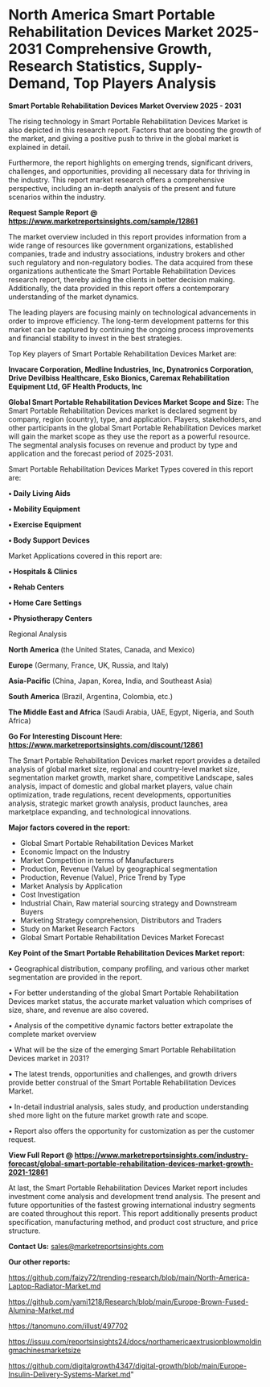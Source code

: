  # North America Smart Portable Rehabilitation Devices Market 2025-2031 Comprehensive Growth, Research Statistics, Supply-Demand,  Top Players Analysis

<Strong> Smart Portable Rehabilitation Devices Market Overview 2025 - 2031</strong>

The rising technology in Smart Portable Rehabilitation Devices Market is also depicted in this research report. Factors that are boosting the growth of the market, and giving a positive push to thrive in the global market is explained in detail.

Furthermore, the report highlights on emerging trends, significant drivers, challenges, and opportunities, providing all necessary data for thriving in the industry. This report market research offers a comprehensive perspective, including an in-depth analysis of the present and future scenarios within the industry.

<strong>Request Sample Report @ <a href=https://www.marketreportsinsights.com/sample/12861>https://www.marketreportsinsights.com/sample/12861</a></strong>

The market overview included in this report provides information from a wide range of resources like government organizations, established companies, trade and industry associations, industry brokers and other such regulatory and non-regulatory bodies. The data acquired from these organizations authenticate the Smart Portable Rehabilitation Devices research report, thereby aiding the clients in better decision making. Additionally, the data provided in this report offers a contemporary understanding of the market dynamics.

The leading players are focusing mainly on technological advancements in order to improve efficiency. The long-term development patterns for this market can be captured by continuing the ongoing process improvements and financial stability to invest in the best strategies.

Top Key players of Smart Portable Rehabilitation Devices Market are:

<strong>Invacare Corporation, Medline Industries, Inc, Dynatronics Corporation, Drive Devilbiss Healthcare, Esko Bionics, Caremax Rehabilitation Equipment Ltd, GF Health Products, Inc</strong>

<strong><b>Global Smart Portable Rehabilitation Devices Market Scope and Size:</b></strong>
The Smart Portable Rehabilitation Devices market is declared segment by company, region (country), type, and application. Players, stakeholders, and other participants in the global Smart Portable Rehabilitation Devices market will gain the market scope as they use the report as a powerful resource. The segmental analysis focuses on revenue and product by type and application and the forecast period of 2025-2031.

Smart Portable Rehabilitation Devices Market Types covered in this report are:

<strong>• Daily Living Aids

• Mobility Equipment

• Exercise Equipment

• Body Support Devices</strong>

Market Applications covered in this report are:

<strong>• Hospitals & Clinics

• Rehab Centers

• Home Care Settings

• Physiotherapy Centers</strong> 

Regional Analysis

<strong>North America</strong> (the United States, Canada, and Mexico)

<strong>Europe</strong> (Germany, France, UK, Russia, and Italy)

<strong>Asia-Pacific</strong> (China, Japan, Korea, India, and Southeast Asia)

<strong>South America</strong> (Brazil, Argentina, Colombia, etc.)

<strong>The Middle East and Africa</strong> (Saudi Arabia, UAE, Egypt, Nigeria, and South Africa)

<strong>Go For Interesting Discount Here: <a href=https://www.marketreportsinsights.com/discount/12861>https://www.marketreportsinsights.com/discount/12861</a></strong>

The Smart Portable Rehabilitation Devices market report provides a detailed analysis of global market size, regional and country-level market size, segmentation market growth, market share, competitive Landscape, sales analysis, impact of domestic and global market players, value chain optimization, trade regulations, recent developments, opportunities analysis, strategic market growth analysis, product launches, area marketplace expanding, and technological innovations.

<strong><b>Major factors covered in the report:</b></strong>
<ul>
  <li>Global Smart Portable Rehabilitation Devices Market </li>
  <li>Economic Impact on the Industry</li>
  <li>Market Competition in terms of Manufacturers</li>
  <li>Production, Revenue (Value) by geographical segmentation</li>
  <li>Production, Revenue (Value), Price Trend by Type</li>
  <li>Market Analysis by Application</li>
  <li>Cost Investigation</li>
  <li>Industrial Chain, Raw material sourcing strategy and Downstream Buyers</li>
  <li>Marketing Strategy comprehension, Distributors and Traders</li>
  <li>Study on Market Research Factors</li>
  <li>Global Smart Portable Rehabilitation Devices Market Forecast</li>
</ul>

<strong><b>Key Point of the Smart Portable Rehabilitation Devices Market report:</b></strong>

• Geographical distribution, company profiling, and various other market segmentation are provided in the report.

• For better understanding of the global Smart Portable Rehabilitation Devices market status, the accurate market valuation which comprises of size, share, and revenue are also covered.

• Analysis of the competitive dynamic factors better extrapolate the complete market overview

• What will be the size of the emerging Smart Portable Rehabilitation Devices market in 2031?

• The latest trends, opportunities and challenges, and growth drivers provide better construal of the Smart Portable Rehabilitation Devices Market.

• In-detail industrial analysis, sales study, and production understanding shed more light on the future market growth rate and scope.

• Report also offers the opportunity for customization as per the customer request.

<strong><b>View Full Report @ <a href=https://www.marketreportsinsights.com/industry-forecast/global-smart-portable-rehabilitation-devices-market-growth-2021-12861>https://www.marketreportsinsights.com/industry-forecast/global-smart-portable-rehabilitation-devices-market-growth-2021-12861</a></b></strong>


At last, the Smart Portable Rehabilitation Devices Market report includes investment come analysis and development trend analysis. The present and future opportunities of the fastest growing international industry segments are coated throughout this report. This report additionally presents product specification, manufacturing method, and product cost structure, and price structure.

<strong>Contact Us:</strong>
sales@marketreportsinsights.com

<strong>Our other reports:</strong>

<a href=https://github.com/faizy72/trending-research/blob/main/North-America-Laptop-Radiator-Market.md>https://github.com/faizy72/trending-research/blob/main/North-America-Laptop-Radiator-Market.md</a>

<a href=https://github.com/yami1218/Research/blob/main/Europe-Brown-Fused-Alumina-Market.md>https://github.com/yami1218/Research/blob/main/Europe-Brown-Fused-Alumina-Market.md</a>

<a href=https://tanomuno.com/illust/497702>https://tanomuno.com/illust/497702</a>

<a href=https://issuu.com/reportsinsights24/docs/northamericaextrusionblowmoldingmachinesmarketsize>https://issuu.com/reportsinsights24/docs/northamericaextrusionblowmoldingmachinesmarketsize</a>

<a href=https://github.com/digitalgrowth4347/digital-growth/blob/main/Europe-Insulin-Delivery-Systems-Market.md>https://github.com/digitalgrowth4347/digital-growth/blob/main/Europe-Insulin-Delivery-Systems-Market.md</a>"
